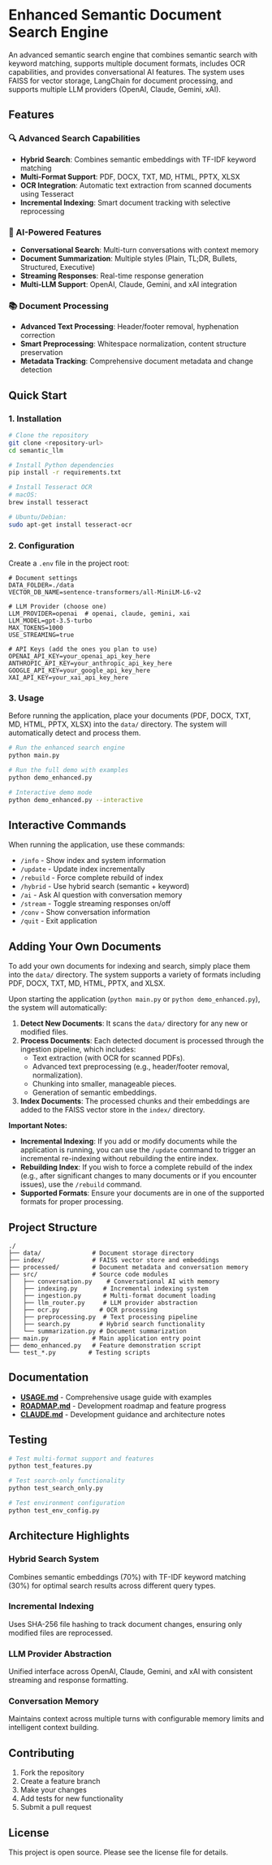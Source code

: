 # Enhanced Semantic Document Search Engine

An advanced semantic search engine that combines semantic search with keyword matching, supports multiple document formats, includes OCR capabilities, and provides conversational AI features. The system uses FAISS for vector storage, LangChain for document processing, and supports multiple LLM providers (OpenAI, Claude, Gemini, xAI).

## Features

### 🔍 Advanced Search Capabilities
- **Hybrid Search**: Combines semantic embeddings with TF-IDF keyword matching
- **Multi-Format Support**: PDF, DOCX, TXT, MD, HTML, PPTX, XLSX
- **OCR Integration**: Automatic text extraction from scanned documents using Tesseract
- **Incremental Indexing**: Smart document tracking with selective reprocessing

### 🤖 AI-Powered Features
- **Conversational Search**: Multi-turn conversations with context memory
- **Document Summarization**: Multiple styles (Plain, TL;DR, Bullets, Structured, Executive)
- **Streaming Responses**: Real-time response generation
- **Multi-LLM Support**: OpenAI, Claude, Gemini, and xAI integration

### 📚 Document Processing
- **Advanced Text Processing**: Header/footer removal, hyphenation correction
- **Smart Preprocessing**: Whitespace normalization, content structure preservation
- **Metadata Tracking**: Comprehensive document metadata and change detection

## Quick Start

### 1. Installation

```bash
# Clone the repository
git clone <repository-url>
cd semantic_llm

# Install Python dependencies
pip install -r requirements.txt

# Install Tesseract OCR
# macOS:
brew install tesseract

# Ubuntu/Debian:
sudo apt-get install tesseract-ocr
```

### 2. Configuration

Create a `.env` file in the project root:

```env
# Document settings
DATA_FOLDER=./data
VECTOR_DB_NAME=sentence-transformers/all-MiniLM-L6-v2

# LLM Provider (choose one)
LLM_PROVIDER=openai  # openai, claude, gemini, xai
LLM_MODEL=gpt-3.5-turbo
MAX_TOKENS=1000
USE_STREAMING=true

# API Keys (add the ones you plan to use)
OPENAI_API_KEY=your_openai_api_key_here
ANTHROPIC_API_KEY=your_anthropic_api_key_here
GOOGLE_API_KEY=your_google_api_key_here
XAI_API_KEY=your_xai_api_key_here
```

### 3. Usage

Before running the application, place your documents (PDF, DOCX, TXT, MD, HTML, PPTX, XLSX) into the `data/` directory. The system will automatically detect and process them.

```bash
# Run the enhanced search engine
python main.py

# Run the full demo with examples
python demo_enhanced.py

# Interactive demo mode
python demo_enhanced.py --interactive
```

## Interactive Commands

When running the application, use these commands:

- `/info` - Show index and system information
- `/update` - Update index incrementally  
- `/rebuild` - Force complete rebuild of index
- `/hybrid` - Use hybrid search (semantic + keyword)
- `/ai` - Ask AI question with conversation memory
- `/stream` - Toggle streaming responses on/off
- `/conv` - Show conversation information
- `/quit` - Exit application

## Adding Your Own Documents

To add your own documents for indexing and search, simply place them into the `data/` directory. The system supports a variety of formats including PDF, DOCX, TXT, MD, HTML, PPTX, and XLSX.

Upon starting the application (`python main.py` or `python demo_enhanced.py`), the system will automatically:

1.  **Detect New Documents**: It scans the `data/` directory for any new or modified files.
2.  **Process Documents**: Each detected document is processed through the ingestion pipeline, which includes:
    *   Text extraction (with OCR for scanned PDFs).
    *   Advanced text preprocessing (e.g., header/footer removal, normalization).
    *   Chunking into smaller, manageable pieces.
    *   Generation of semantic embeddings.
3.  **Index Documents**: The processed chunks and their embeddings are added to the FAISS vector store in the `index/` directory.

**Important Notes:**

*   **Incremental Indexing**: If you add or modify documents while the application is running, you can use the `/update` command to trigger an incremental re-indexing without rebuilding the entire index.
*   **Rebuilding Index**: If you wish to force a complete rebuild of the index (e.g., after significant changes to many documents or if you encounter issues), use the `/rebuild` command.
*   **Supported Formats**: Ensure your documents are in one of the supported formats for proper processing.

## Project Structure

```
./
├── data/              # Document storage directory
├── index/             # FAISS vector store and embeddings
├── processed/         # Document metadata and conversation memory
├── src/               # Source code modules
│   ├── conversation.py    # Conversational AI with memory
│   ├── indexing.py       # Incremental indexing system
│   ├── ingestion.py      # Multi-format document loading
│   ├── llm_router.py     # LLM provider abstraction
│   ├── ocr.py           # OCR processing
│   ├── preprocessing.py  # Text processing pipeline
│   ├── search.py        # Hybrid search functionality
│   └── summarization.py # Document summarization
├── main.py            # Main application entry point
├── demo_enhanced.py   # Feature demonstration script
└── test_*.py         # Testing scripts
```

## Documentation

- **[USAGE.md](USAGE.md)** - Comprehensive usage guide with examples
- **[ROADMAP.md](ROADMAP.md)** - Development roadmap and feature progress
- **[CLAUDE.md](CLAUDE.md)** - Development guidance and architecture notes

## Testing

```bash
# Test multi-format support and features
python test_features.py

# Test search-only functionality
python test_search_only.py

# Test environment configuration
python test_env_config.py
```

## Architecture Highlights

### Hybrid Search System
Combines semantic embeddings (70%) with TF-IDF keyword matching (30%) for optimal search results across different query types.

### Incremental Indexing
Uses SHA-256 file hashing to track document changes, ensuring only modified files are reprocessed.

### LLM Provider Abstraction
Unified interface across OpenAI, Claude, Gemini, and xAI with consistent streaming and response formatting.

### Conversation Memory
Maintains context across multiple turns with configurable memory limits and intelligent context building.

## Contributing

1. Fork the repository
2. Create a feature branch
3. Make your changes
4. Add tests for new functionality
5. Submit a pull request

## License

This project is open source. Please see the license file for details.
